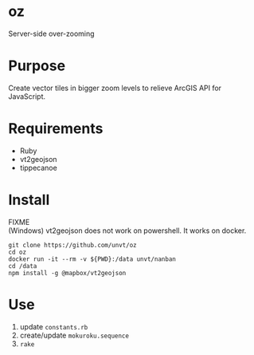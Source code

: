 # oz
Server-side over-zooming

# Purpose
Create vector tiles in bigger zoom levels to relieve ArcGIS API for JavaScript.

# Requirements
- Ruby
- vt2geojson
- tippecanoe

# Install
FIXME  
(Windows)
vt2geojson does not work on powershell. It works on docker.

```console
git clone https://github.com/unvt/oz
cd oz
docker run -it --rm -v ${PWD}:/data unvt/nanban
cd /data
npm install -g @mapbox/vt2geojson
```

# Use
1. update `constants.rb`
2. create/update `mokuroku.sequence`
3. `rake`
